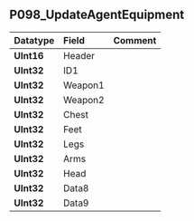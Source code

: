 ## P098\_UpdateAgentEquipment ##
| **Datatype** | **Field** | **Comment** |
|:-------------|:----------|:------------|
| **UInt16**   | Header    |             |
| **UInt32**   | ID1       |             |
| **UInt32**   | Weapon1   |             |
| **UInt32**   | Weapon2   |             |
| **UInt32**   | Chest     |             |
| **UInt32**   | Feet      |             |
| **UInt32**   | Legs      |             |
| **UInt32**   | Arms      |             |
| **UInt32**   | Head      |             |
| **UInt32**   | Data8     |             |
| **UInt32**   | Data9     |             |
